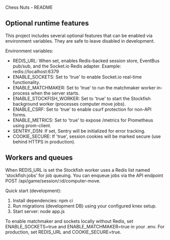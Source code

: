 Chess Nuts - README

Optional runtime features
-------------------------
This project includes several optional features that can be enabled via environment variables. They are safe to leave disabled in development.

Environment variables:

- REDIS_URL: When set, enables Redis-backed session store, EventBus pub/sub, and the Socket.io Redis adapter. Example: redis://localhost:6379
- ENABLE_SOCKETS: Set to 'true' to enable Socket.io real-time functionality.
- ENABLE_MATCHMAKER: Set to 'true' to run the matchmaker worker in-process when the server starts.
- ENABLE_STOCKFISH_WORKER: Set to 'true' to start the Stockfish background worker (processes computer move jobs).
- ENABLE_CSRF: Set to 'true' to enable csurf protection for non-API forms.
- ENABLE_METRICS: Set to 'true' to expose /metrics for Prometheus using prom-client.
- SENTRY_DSN: If set, Sentry will be initialized for error tracking.
- COOKIE_SECURE: If 'true', session cookies will be marked secure (use behind HTTPS in production).

Workers and queues
------------------
When REDIS_URL is set the Stockfish worker uses a Redis list named 'stockfish:jobs' for job queuing. You can enqueue jobs via the API endpoint POST /api/game/session/:id/computer-move.

Quick start (development):

1. Install dependencies: npm ci
2. Run migrations (development DB) using your configured knex setup.
3. Start server: node app.js

To enable matchmaker and sockets locally without Redis, set ENABLE_SOCKETS=true and ENABLE_MATCHMAKER=true in your .env. For production, set REDIS_URL and COOKIE_SECURE=true.

